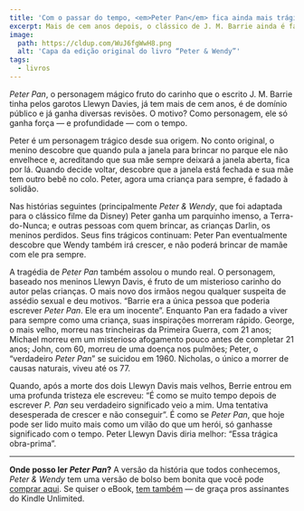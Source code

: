 ```yaml
---
title: 'Com o passar do tempo, <em>Peter Pan</em> fica ainda mais trágico'
excerpt: Mais de cem anos depois, o clássico de J. M. Barrie ainda é fascinante.
image:
  path: https://cldup.com/WuJ6fgWwH8.png
  alt: 'Capa da edição original do livro “Peter & Wendy”'
tags:
  - livros
---
```


_Peter Pan_, o personagem mágico fruto do carinho que o escrito J. M. Barrie tinha pelos garotos Llewyn Davies, já tem mais de cem anos, é de domínio público e já ganha diversas revisões. O motivo? Como personagem, ele só ganha força — e profundidade — com o tempo.

Peter é um personagem trágico desde sua origem. No conto original, o menino descobre que quando pula a janela para brincar no parque ele não envelhece e, acreditando que sua mãe sempre deixará a janela aberta, fica por lá. Quando decide voltar, descobre que a janela está fechada e sua mãe tem outro bebê no colo. Peter, agora uma criança para sempre, é fadado à solidão.

Nas histórias seguintes (principalmente _Peter & Wendy_, que foi adaptada para o clássico filme da Disney) Peter ganha um parquinho imenso, a Terra-do-Nunca; e outras pessoas com quem brincar, as crianças Darlin, os meninos perdidos. Seus fins trágicos continuam: Peter Pan eventualmente descobre que Wendy também irá crescer, e não poderá brincar de mamãe com ele pra sempre.

A tragédia de _Peter Pan_ também assolou o mundo real. O personagem, baseado nos meninos Llewyn Davis, é fruto de um misterioso carinho do autor pelas crianças. O mais novo dos irmãos negou qualquer suspeita de assédio sexual e deu motivos. “Barrie era a única pessoa que poderia escrever _Peter Pan_. Ele era um inocente”. Enquanto Pan era fadado a viver para sempre como uma criança, suas inspirações morreram rápido. George, o mais velho, morreu nas trincheiras da Primeira Guerra, com 21 anos; Michael morreu em um misterioso afogamento pouco antes de completar 21 anos; John, com 60, morreu de uma doença nos pulmões; Peter, o “verdadeiro _Peter Pan_” se suicidou em 1960. Nicholas, o único a morrer de causas naturais, viveu até os 77.

Quando, após a morte dos dois Llewyn Davis mais velhos, Berrie entrou em uma profunda tristeza ele escreveu: “É como se muito tempo depois de escrever _P. Pan_ seu verdadeiro significado veio a mim. Uma tentativa desesperada de crescer e não conseguir”. É como se _Peter Pan_, que hoje pode ser lido muito mais como um vilão do que um herói, só ganhasse significado com o tempo. Peter Llewyn Davis diria melhor: “Essa trágica obra-prima”.

---

**Onde posso ler _Peter Pan_?** A versão da história que todos conhecemos, _Peter & Wendy_ tem uma versão de bolso bem bonita que você pode [comprar aqui](https://www.livrariacultura.com.br/p/livros/teen/literatura/ficcao-fantasiosa/peter-pan-42197247). Se quiser o eBook, [tem também](https://www.amazon.com.br/Peter-Pan-Coleção-Clássicos-Zahar/dp/853781153X/ref=sr_1_1?s=books&ie=UTF8&qid=1501193937&sr=1-1&keywords=peter+pan) — de graça pros assinantes do Kindle Unlimited.
